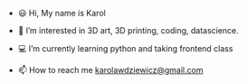 - 😃 Hi, My name is Karol

- 👀 I’m interested in 3D art, 3D printing, coding, datascience.
- 💻 I’m currently learning python and taking frontend class
- 📫 How to reach me karolawdziewicz@gmail.com

<!---
Liluter/Liluter is a ✨ special ✨ repository because its `README.md` (this file) appears on your GitHub profile.
You can click the Preview link to take a look at your changes.
--->
